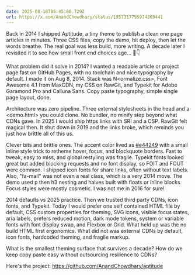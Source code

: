 ```yaml
---
date: 2025-08-18T05:45:08.729Z
url: https://x.com/AnandChowdhary/status/1957317795974369441
---
```


Back in 2014 I shipped Aptitude, a tiny theme to publish a clean one page articles in minutes. Three CSS files, copy the demo, hit deploy, then let the words breathe. The real goal was less build, more writing. A decade later I revisited it to see how small front end choices age... 📄👇  
  
What problem did it solve in 2014? I wanted a readable article or project page fast on GitHub Pages, with no toolchain and nice typography by default. I made it on Aug 8, 2014\. Stack was N<ormalize.css>, Font Awesome 4.1 from MaxCDN, my CSS on RawGit, and Typekit for Adobe Garamond Pro and Calluna Sans. Copy paste typography, simple single page layout, done.  
  
Architecture was zero pipeline. Three external stylesheets in the head and a <demo.html> you could clone. No bundler, no minify step beyond what CDNs gave. In 2025 I would ship https links with SRI and a CSP. RawGit felt magical then. It shut down in 2019 and the links broke, which reminds you just how brittle all of this us.  
  
Clever bits and brittle ones. The accent color lived as [#e44249](https://x.com/hashtag/e44249) with a small inline style trick to retheme hover, focus, and blockquote borders. Fast to tweak, easy to miss, and global restyling was fragile. Typekit fonts looked great but added blocking requests and no font display, so FOIT and FOUT were common. I shipped icon fonts for share links, often without text labels. Also, "fa-mail" was not even a real class, which is a very 2014 move. The demo used p then h3 nesting and halves built with floats or inline blocks. Focus styles were mostly cosmetic. I was not me in 2016 for sure!  
  
2014 defaults vs 2025 practice. Then we trusted third party CDNs, icon fonts, and Typekit. Today I would prefer one self contained HTML file by default, CSS custom properties for theming, SVG icons, visible focus states, aria labels, prefers reduced motion, dark mode tokens, system or variable fonts with font display swap, and Flexbox or Grid. What held up was the no build HTML first ergonomics. What did not was external CDNs by default, icon fonts, hardcoded theming, and fragile markup.  
  
What is the smallest theming surface that survives a decade? How do we keep copy paste easy without outsourcing resilience to CDNs?  
  
Here's the project: <https://github.com/AnandChowdhary/aptitude>
